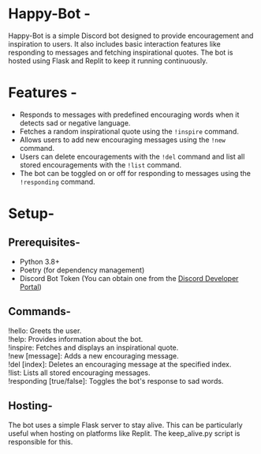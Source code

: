 # Happy-Bot -
Happy-Bot is a simple Discord bot designed to provide encouragement and inspiration to users. It also includes basic interaction features like responding to messages and fetching inspirational quotes. The bot is hosted using Flask and Replit to keep it running continuously.

# Features -

- Responds to messages with predefined encouraging words when it detects sad or negative language.
- Fetches a random inspirational quote using the `!inspire` command.
- Allows users to add new encouraging messages using the `!new` command.
- Users can delete encouragements with the `!del` command and list all stored encouragements with the `!list` command.
- The bot can be toggled on or off for responding to messages using the `!responding` command.

# Setup-

## Prerequisites-

- Python 3.8+
- Poetry (for dependency management)
- Discord Bot Token (You can obtain one from the [Discord Developer Portal](https://discord.com/developers/applications))

## Commands-
!hello: Greets the user. <br>
!help: Provides information about the bot. <br>
!inspire: Fetches and displays an inspirational quote. <br>
!new [message]: Adds a new encouraging message. <br>
!del [index]: Deletes an encouraging message at the specified index.<br>
!list: Lists all stored encouraging messages.<br>
!responding [true/false]: Toggles the bot's response to sad words.

## Hosting-
The bot uses a simple Flask server to stay alive. This can be particularly useful when hosting on platforms like Replit. The keep_alive.py script is responsible for this.
